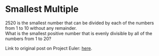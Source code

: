 # Smallest Multiple

2520 is the smallest number that can be divided by each of the numbers from 1 to 10 without any remainder.  
What is the smallest positive number that is evenly divisible by all of the numbers from 1 to 20?

Link to original post on Project Euler: [here](https://projecteuler.net/problem=5).
